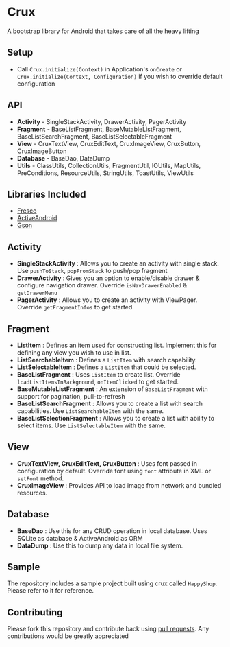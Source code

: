 # Crux
A bootstrap library for Android that takes care of all the heavy lifting

## Setup

- Call `Crux.initialize(Context)` in Application's `onCreate` or `Crux.initialize(Context, Configuration)` if you wish to override default configuration

## API

- **Activity** - SingleStackActivity, DrawerActivity, PagerActivity
- **Fragment** - BaseListFragment, BaseMutableListFragment, BaseListSearchFragment, BaseListSelectableFragment
- **View** - CruxTextView, CruxEditText, CruxImageView, CruxButton, CruxImageButton
- **Database** - BaseDao, DataDump
- **Utils** - ClassUtils, CollectionUtils, FragmentUtil, IOUtils, MapUtils, PreConditions, ResourceUtils, StringUtils, ToastUtils, ViewUtils

## Libraries Included

- [Fresco](https://github.com/facebook/fresco)
- [ActiveAndroid](https://github.com/pardom/ActiveAndroid)
- [Gson](https://github.com/google/gson)

## Activity

- **SingleStackActivity** : Allows you to create an activity with single stack. Use `pushToStack`, `popFromStack` to push/pop fragment
- **DrawerActivity** : Gives you an option to enable/disable drawer & configure navigation drawer. Override `isNavDrawerEnabled` & `getDrawerMenu`
- **PagerActivity** : Allows you to create an activity with ViewPager. Override `getFragmentInfos` to get started.

## Fragment

- **ListItem** : Defines an item used for constructing list. Implement this for defining any view you wish to use in list.
- **ListSearchableItem** : Defines a `ListItem` with search capability.
- **ListSelectableItem** : Defines a `ListItem` that could be selected.
- **BaseListFragment** : Uses `ListItem` to create list. Override `loadListItemsInBackground`, `onItemClicked` to get started.
- **BaseMutableListFragment** : An extension of `BaseListFragment` with support for pagination, pull-to-refresh
- **BaseListSearchFragment** : Allows you to create a list with search capabilities. Use `ListSearchableItem` with the same.
- **BaseListSelectionFragment** : Allows you to create a list with ability to select items. Use `ListSelectableItem` with the same.

## View

- **CruxTextView, CruxEditText, CruxButton** : Uses font passed in configuration by default. Override font using `font` attribute in XML or `setFont` method.  
- **CruxImageView** : Provides API to load image from network and bundled resources. 

## Database

- **BaseDao** : Use this for any CRUD operation in local database. Uses SQLite as database & ActiveAndroid as ORM
- **DataDump** : Use this to dump any data in local file system.

## Sample

The repository includes a sample project built using crux called `HappyShop`. Please refer to it for reference.

## Contributing

Please fork this repository and contribute back using [pull requests](http://github.com/gauravsapiens/crux/pulls). Any contributions would be greatly appreciated

